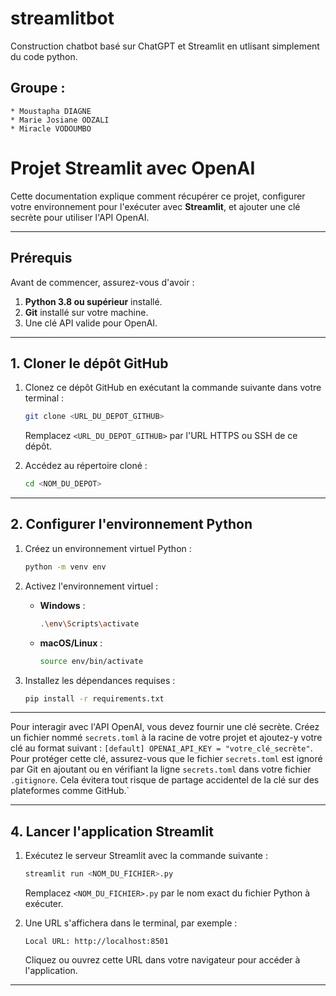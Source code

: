 # streamlitbot
Construction chatbot basé sur ChatGPT et Streamlit en utlisant simplement du code python.

## Groupe :
    * Moustapha DIAGNE
    * Marie Josiane ODZALI
    * Miracle VODOUMBO


# Projet Streamlit avec OpenAI

Cette documentation explique comment récupérer ce projet, configurer votre environnement pour l'exécuter avec **Streamlit**, et ajouter une clé secrète pour utiliser l'API OpenAI.

---

## **Prérequis**

Avant de commencer, assurez-vous d'avoir :

1. **Python 3.8 ou supérieur** installé.
2. **Git** installé sur votre machine.
3. Une clé API valide pour OpenAI.

---

## **1. Cloner le dépôt GitHub**

1. Clonez ce dépôt GitHub en exécutant la commande suivante dans votre terminal :
   ```bash
   git clone <URL_DU_DEPOT_GITHUB> 
   ```
   Remplacez `<URL_DU_DEPOT_GITHUB>` par l'URL HTTPS ou SSH de ce dépôt.

2. Accédez au répertoire cloné :
   ```bash
   cd <NOM_DU_DEPOT>
   ```

---

## **2. Configurer l'environnement Python**

1. Créez un environnement virtuel Python :
   ```bash
   python -m venv env
   ```

2. Activez l'environnement virtuel :
   - **Windows** :
     ```bash
     .\env\Scripts\activate
     ```
   - **macOS/Linux** :
     ```bash
     source env/bin/activate
     ```

3. Installez les dépendances requises :
   ```bash
   pip install -r requirements.txt
   ```

---

Pour interagir avec l'API OpenAI, vous devez fournir une clé secrète. Créez un fichier nommé `secrets.toml` à la racine de votre projet et ajoutez-y votre clé au format suivant : `[default] OPENAI_API_KEY = "votre_clé_secrète"`. Pour protéger cette clé, assurez-vous que le fichier `secrets.toml` est ignoré par Git en ajoutant ou en vérifiant la ligne `secrets.toml` dans votre fichier `.gitignore`. Cela évitera tout risque de partage accidentel de la clé sur des plateformes comme GitHub.`

---

## **4. Lancer l'application Streamlit**

1. Exécutez le serveur Streamlit avec la commande suivante :
   ```bash
   streamlit run <NOM_DU_FICHIER>.py
   ```
   Remplacez `<NOM_DU_FICHIER>.py` par le nom exact du fichier Python à exécuter.

2. Une URL s'affichera dans le terminal, par exemple :
   ```
   Local URL: http://localhost:8501
   ```
   Cliquez ou ouvrez cette URL dans votre navigateur pour accéder à l'application.

---